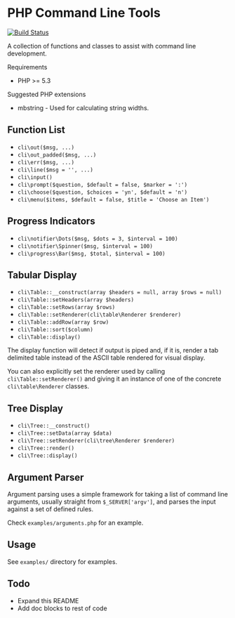PHP Command Line Tools
======================

[![Build Status](https://travis-ci.org/wp-cli/php-cli-tools.png?branch=master)](https://travis-ci.org/wp-cli/php-cli-tools)

A collection of functions and classes to assist with command line development.

Requirements

 * PHP >= 5.3

Suggested PHP extensions
 
 * mbstring - Used for calculating string widths.

Function List
-------------

 * `cli\out($msg, ...)`
 * `cli\out_padded($msg, ...)`
 * `cli\err($msg, ...)`
 * `cli\line($msg = '', ...)`
 * `cli\input()`
 * `cli\prompt($question, $default = false, $marker = ':')`
 * `cli\choose($question, $choices = 'yn', $default = 'n')`
 * `cli\menu($items, $default = false, $title = 'Choose an Item')`

Progress Indicators
-------------------

 * `cli\notifier\Dots($msg, $dots = 3, $interval = 100)`
 * `cli\notifier\Spinner($msg, $interval = 100)`
 * `cli\progress\Bar($msg, $total, $interval = 100)`

Tabular Display
---------------

 * `cli\Table::__construct(array $headers = null, array $rows = null)`
 * `cli\Table::setHeaders(array $headers)`
 * `cli\Table::setRows(array $rows)`
 * `cli\Table::setRenderer(cli\table\Renderer $renderer)`
 * `cli\Table::addRow(array $row)`
 * `cli\Table::sort($column)`
 * `cli\Table::display()`

The display function will detect if output is piped and, if it is, render a tab delimited table instead of the ASCII
table rendered for visual display.

You can also explicitly set the renderer used by calling `cli\Table::setRenderer()` and giving it an instance of one
of the concrete `cli\table\Renderer` classes.

Tree Display
------------

 * `cli\Tree::__construct()`
 * `cli\Tree::setData(array $data)`
 * `cli\Tree::setRenderer(cli\tree\Renderer $renderer)`
 * `cli\Tree::render()`
 * `cli\Tree::display()`

Argument Parser
---------------

Argument parsing uses a simple framework for taking a list of command line arguments,
usually straight from `$_SERVER['argv']`, and parses the input against a set of
defined rules.

Check `examples/arguments.php` for an example.

Usage
-----

See `examples/` directory for examples.


Todo
----

 * Expand this README
 * Add doc blocks to rest of code

